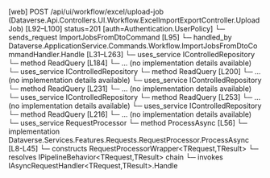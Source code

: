 [web] POST /api/ui/workflow/excel/upload-job  (Dataverse.Api.Controllers.UI.Workflow.ExcelImportExportController.UploadJob)  [L92–L100] status=201 [auth=Authentication.UserPolicy]
  └─ sends_request ImportJobsFromDtoCommand [L95]
    └─ handled_by Dataverse.ApplicationService.Commands.Workflow.ImportJobsFromDtoCommandHandler.Handle [L31–L263]
      └─ uses_service IControlledRepository<Client>
        └─ method ReadQuery [L184]
          └─ ... (no implementation details available)
      └─ uses_service IControlledRepository<DeliverableType>
        └─ method ReadQuery [L200]
          └─ ... (no implementation details available)
      └─ uses_service IControlledRepository<JobStatus>
        └─ method ReadQuery [L231]
          └─ ... (no implementation details available)
      └─ uses_service IControlledRepository<JobType>
        └─ method ReadQuery [L253]
          └─ ... (no implementation details available)
      └─ uses_service IControlledRepository<User>
        └─ method ReadQuery [L216]
          └─ ... (no implementation details available)
      └─ uses_service RequestProcessor
        └─ method ProcessAsync [L56]
          └─ implementation Dataverse.Services.Features.Requests.RequestProcessor.ProcessAsync [L8-L45]
            └─ constructs RequestProcessorWrapper<TRequest,TResult>
            └─ resolves IPipelineBehavior<TRequest,TResult> chain
            └─ invokes IAsyncRequestHandler<TRequest,TResult>.Handle

